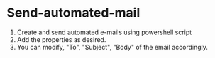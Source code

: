 # Send-automated-mail
1. Create and send automated e-mails using powershell script
2. Add the properties as desired.
3. You can modify, "To", "Subject", "Body" of the email accordingly.
